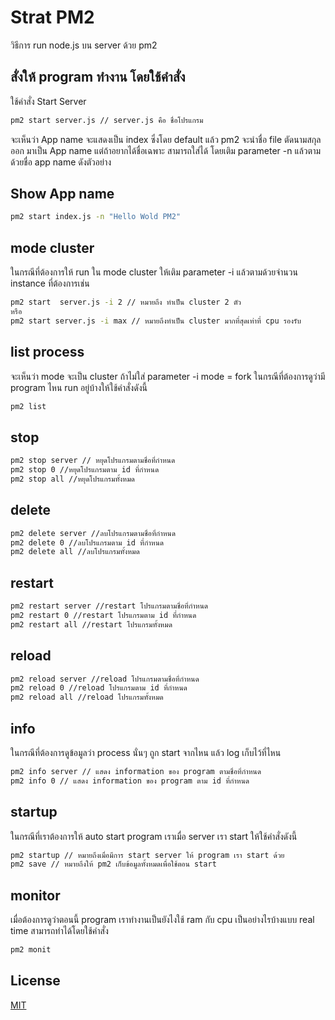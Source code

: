 # Strat PM2

วิธีการ run node.js บน server ด้วย pm2

## สั่งให้ program ทำงาน โดยใช้คำสั่ง

ใช้คำสั่ง Start Server

```bash
pm2 start server.js // server.js คือ ชื่อโปรแกรม
```
จะเห็นว่า App name จะแสดงเป็น index ซึ่งโดย default แล้ว pm2 จะนำชื่อ file ตัดนามสกุลออก มาเป็น App name แต่ถ้าอยากได้ชื่อเฉพาะ สามารถใส่ได้ โดยเติม parameter -n แล้วตามด้วยชื่อ app name ดังตัวอย่าง

## Show App name
```bash
pm2 start index.js -n "Hello Wold PM2"
```

## mode cluster
ในกรณีที่ต้องการให้ run ใน mode cluster ให้เติม parameter -i แล้วตามด้วยจำนวน instance ที่ต้องการเช่น
```bash
pm2 start  server.js -i 2 // หมายถึง ทำเป็น cluster 2 ตัว
หรือ
pm2 start server.js -i max // หมายถึงทำเป็น cluster มากที่สุดเท่าที่ cpu รองรับ
```
## list process
จะเห็นว่า mode จะเป็น cluster ถ้าไม่ใส่ parameter -i mode = fork ในกรณีที่ต้องการดูว่ามี program ไหน run อยู่บ้างให้ใช้คำสั่งดังนี้
```bash
pm2 list
```
## stop
```bash
pm2 stop server // หยุดโปรแกรมตามชื่อที่กำหนด
pm2 stop 0 //หยุดโปรแกรมตาม id ที่กำหนด
pm2 stop all //หยุดโปรแกรมทั้งหมด
```

## delete 
```bash
pm2 delete server //ลบโปรแกรมตามชื่อที่กำหนด
pm2 delete 0 //ลบโปรแกรมตาม id ที่กำหนด
pm2 delete all //ลบโปรแกรมทั้งหมด
```

## restart 
```bash
pm2 restart server //restart โปรแกรมตามชื่อที่กำหนด
pm2 restart 0 //restart โปรแกรมตาม id ที่กำหนด
pm2 restart all //restart โปรแกรมทั้งหมด
```

## reload 
```bash
pm2 reload server //reload โปรแกรมตามชื่อที่กำหนด
pm2 reload 0 //reload โปรแกรมตาม id ที่กำหนด
pm2 reload all //reload โปรแกรมทั้งหมด
```

## info 
ในกรณีที่ต้องการดูข้อมูลว่า process นั่นๆ ถูก start จากไหน แล้ว log เก็บไว้ที่ไหน
```bash
pm2 info server // แสดง information ของ program ตามชื่อที่กำหนด
pm2 info 0 // แสดง information ของ program ตาม id ที่กำหนด
```

## startup 
ในกรณีที่เราต้องการให้ auto start program เราเมื่อ server เรา start ให้ใช้คำสั่งดังนี้
```bash
pm2 startup // หมายถึงเมื่อมีการ start server ให้ program เรา start ด้วย
pm2 save // หมายถึงให้ pm2 เก็บข้อมูลทั้งหมดเพื่อใช้ตอน start
```

##  monitor
เมื่อต้องการดูว่าตอนนี้ program เราทำงานเป็นยังไงใช้ ram กับ cpu เป็นอย่างไรบ้างแบบ real time สามารถทำได้โดยใช้คำสั่ง
```bash
pm2 monit
```
## License
[MIT](https://choosealicense.com/licenses/mit/)